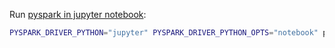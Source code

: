 

Run [pyspark in jupyter notebook](<https://www.datacamp.com/community/tutorials/apache-spark-python>):

```bash
PYSPARK_DRIVER_PYTHON="jupyter" PYSPARK_DRIVER_PYTHON_OPTS="notebook" pyspark
```



